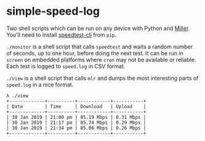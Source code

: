 # simple-speed-log

Two shell scripts which can be run on any device with Python and
[Miller][1]. You'll need to install [speedtest-cli][2] from `pip`.

`./monitor` is a shell script that calls `speedtest` and waits a random
number of seconds, up to one hour, before doing the next test.  It can be
run in `screen` on embedded platforms where `cron` may not be available or
reliable. Each test is logged to `speed.log` in CSV format.

`./view` is a shell script that calls `mlr` and dumps the most interesting
parts of `speed.log` in a nice format.

```
λ ./view
+-------------+----------+------------+-----------+
| Date        | Time     | Download   | Upload    |
+-------------+----------+------------+-----------+
| 30 Jan 2019 | 21:00 pm | 85.19 Mbps | 0.31 Mbps |
| 30 Jan 2019 | 21:17 pm | 85.74 Mbps | 0.29 Mbps |
| 30 Jan 2019 | 21:34 pm | 85.06 Mbps | 0.26 Mbps |
+-------------+----------+------------+-----------+
```

[1]: https://github.com/johnkerl/miller
[2]: https://github.com/sivel/speedtest-cli
